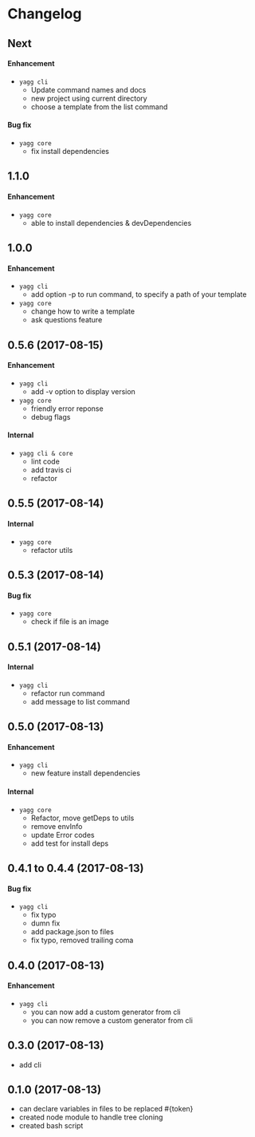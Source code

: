 # Changelog

## Next
#### Enhancement
* `yagg cli`
  * Update command names and docs
  * new project using current directory
  * choose a template from the list command
#### Bug fix
* `yagg core`
  * fix install dependencies

## 1.1.0
#### Enhancement
* `yagg core`
  * able to install dependencies & devDependencies

## 1.0.0
#### Enhancement
* `yagg cli`
  * add option -p to run command, to specify a path of your template
* `yagg core`
  * change how to write a template
  * ask questions feature

## 0.5.6 (2017-08-15)
#### Enhancement
* `yagg cli`
  * add -v option to display version
* `yagg core`
  * friendly error reponse
  * debug flags
#### Internal
* `yagg cli & core`
  * lint code
  * add travis ci
  * refactor

## 0.5.5 (2017-08-14)
#### Internal
* `yagg core`
  * refactor utils

## 0.5.3 (2017-08-14)
#### Bug fix
* `yagg core`
  * check if file is an image

## 0.5.1 (2017-08-14)
#### Internal
* `yagg cli`
  * refactor run command
  * add message to list command

## 0.5.0 (2017-08-13)
#### Enhancement
* `yagg cli`
  * new feature install dependencies
#### Internal
* `yagg core`
  * Refactor, move getDeps to utils
  * remove envInfo
  * update Error codes
  * add test for install deps

## 0.4.1 to 0.4.4 (2017-08-13)
#### Bug fix
* `yagg cli`
  * fix typo
  * dumn fix
  * add package.json to files
  * fix typo, removed trailing coma

## 0.4.0 (2017-08-13)
#### Enhancement
* `yagg cli`
  * you can now add a custom generator from cli
  * you can now remove a custom generator from cli

## 0.3.0 (2017-08-13)
 - add cli

## 0.1.0 (2017-08-13)
 - can declare variables in files to be replaced #{token}
 - created node module to handle tree cloning
 - created bash script
